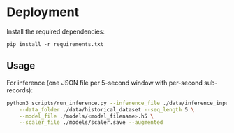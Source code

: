 # Deployment

Install the required dependencies:
   ```
   pip install -r requirements.txt
   ```


## Usage

For inference (one JSON file per 5-second window with per-second sub-records):

```bash
python3 scripts/run_inference.py --inference_file ./data/inference_inputs/20250402122044.json \
    --data_folder ./data/historical_dataset --seq_length 5 \
    --model_file ./models/<model_filename>.h5 \
    --scaler_file ./models/scaler.save --augmented
```
